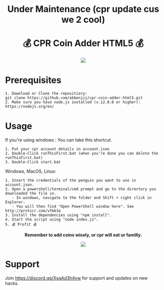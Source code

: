 <h1 align="center"> Under Maintenance (cpr update cus we 2 cool)  </h1>

<h1 align="center">💰 CPR Coin Adder HTML5 💰 </h1>

<p align="center"><img src="https://i.imgur.com/MpkqqOi.png" /></p>


# Prerequisites
```
1. Download or Clone the repositiory:
git clone https://github.com/akbenjii/cpr-coin-adder-html5.git
2. Make sure you have node.js installed (v.12.0.0 or higher):
https://nodejs.org/en/
```

# Usage
If you're using windows : You can take this shortcut.
```
1. Put your cpr account details in account.json
2. Double-Click runThisFirst.bat (when you're done you can delete the runThisFirst.bat)
3. Double-Click start.bat 
```
Windows, MacOS, Linux:
```
1. Insert the credentials of the penguin you want to use in account.json.
2. Open a powershell/terminal/cmd prompt and go to the directory you downloaded the file in. 
   - In windows, navigate to the folder and Shift + right click in Explorer. 
   - You will then find "Open PowerShell window here". See http://prntscr.com/vfmb3a
3. Install the dependencies using "npm install".
4. Start the script using "node index.js".
5. 💰 Profit 💰 
```


<p align="center"><b> Remember to add coins wisely, or cpr will eat ur familly.</b></p>
<p align="center"><img src="https://i.imgur.com/lDIqGhR.png" /></p>


# Support
Join https://discord.gg/XsgAd3h4yw for support and updates on new hacks.
